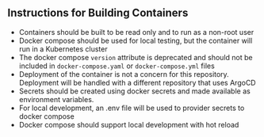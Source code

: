 ## Instructions for Building Containers

- Containers should be built to be read only and to run as a non-root user
- Docker compose should be used for local testing, but the container will run in a Kubernetes cluster
- The docker compose `version` attribute is deprecated and should not be included in `docker-compose.yaml` or `docker-compose.yml` files
- Deployment of the container is not a concern for this repository.  Deployment will be handled with a different repository that uses ArgoCD
- Secrets should be created using docker secrets and made available as environment variables.
- For local development, an .env file will be used to provider secrets to docker compose
- Docker compose should support local development with hot reload
